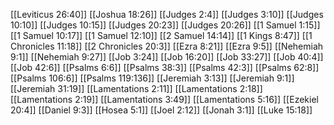 [[Leviticus 26:40]]
[[Joshua 18:26]]
[[Judges 2:4]]
[[Judges 3:10]]
[[Judges 10:10]]
[[Judges 10:15]]
[[Judges 20:23]]
[[Judges 20:26]]
[[1 Samuel 1:15]]
[[1 Samuel 10:17]]
[[1 Samuel 12:10]]
[[2 Samuel 14:14]]
[[1 Kings 8:47]]
[[1 Chronicles 11:18]]
[[2 Chronicles 20:3]]
[[Ezra 8:21]]
[[Ezra 9:5]]
[[Nehemiah 9:1]]
[[Nehemiah 9:27]]
[[Job 3:24]]
[[Job 16:20]]
[[Job 33:27]]
[[Job 40:4]]
[[Job 42:6]]
[[Psalms 6:6]]
[[Psalms 38:3]]
[[Psalms 42:3]]
[[Psalms 62:8]]
[[Psalms 106:6]]
[[Psalms 119:136]]
[[Jeremiah 3:13]]
[[Jeremiah 9:1]]
[[Jeremiah 31:19]]
[[Lamentations 2:11]]
[[Lamentations 2:18]]
[[Lamentations 2:19]]
[[Lamentations 3:49]]
[[Lamentations 5:16]]
[[Ezekiel 20:4]]
[[Daniel 9:3]]
[[Hosea 5:1]]
[[Joel 2:12]]
[[Jonah 3:1]]
[[Luke 15:18]]
